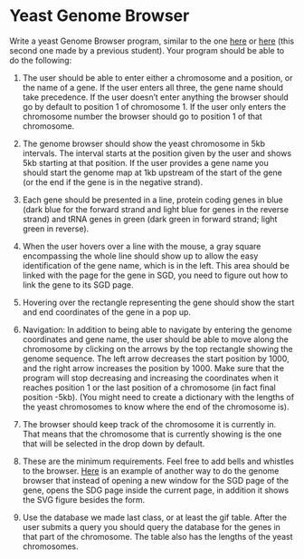 # Yeast Genome Browser

Write a yeast Genome Browser program, similar to the one [here](http://dna.pomona.edu/bio174/index.html) or [here](http://dna.pomona.edu/bio174/doGenomeBrowser.html) (this second one made by a previous student). Your program should be able to do the following:

1. The user should be able to enter either a chromosome and a position, or the name of a gene. If the user enters all three, the gene name should take precedence. If the user doesn’t enter anything the browser should go by default to position 1 of chromosome 1. If the user only enters the chromosome number the browser should go to position 1 of that chromosome.

2. The genome browser should show the yeast chromosome in 5kb intervals. The interval starts at the position given by the user and shows 5kb starting at that position. If the user provides a gene name you should start the genome map at 1kb upstream of the start of the gene (or the end if the gene is in the negative strand).

3. Each gene should be presented in a line, protein coding genes in blue (dark blue for the forward strand and light blue for genes in the reverse strand) and tRNA genes in green (dark green in forward strand; light green in reverse).

4. When the user hovers over a line with the mouse, a gray square encompassing the whole line should show up to allow the easy identification of the gene name, which is in the left. This area should be linked with the page for the gene in SGD, you need to figure out how to link the gene to its SGD page.

5. Hovering over the rectangle representing the gene should show the start and end coordinates of the gene in a pop up.

6. Navigation: In addition to being able to navigate by entering the genome coordinates and gene name, the user should be able to move along the chromosome by clicking on the arrows by the top rectangle showing the genome sequence. The left arrow decreases the start position by 1000, and the right arrow increases the position by 1000. Make sure that the program will stop decreasing and increasing the coordinates when it reaches position 1 or the last position of a chromosome (in fact final position -5kb). (You might need to create a dictionary with the lengths of the yeast chromosomes to know where the end of the chromosome is).

7. The browser should keep track of the chromosome it is currently in. That means that the chromosome that is currently showing is the one that will be selected in the drop down by default.

8. These are the minimum requirements. Feel free to add bells and whistles to the browser. [Here](http://dna.pomona.edu/bio174/index.html) is an example of another way to do the genome browser that instead of opening a new window for the SGD page of the gene, opens the SDG page inside the current page, in addition it shows the SVG figure besides the form.

9. Use the database we made last class, or at least the gif table. After the user submits a query you should query the database for the genes in that part of the chromosome. The table also has the lengths of the yeast chromosomes.
